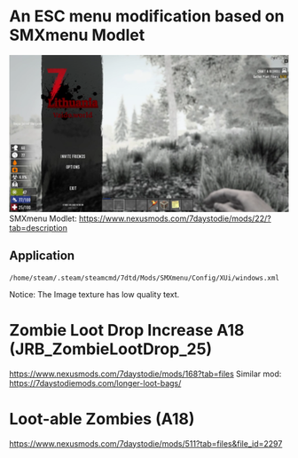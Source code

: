 # An ESC menu modification based on SMXmenu Modlet
![SMXmenu Modlet with external url texture fix for servers](image.png)
SMXmenu Modlet: https://www.nexusmods.com/7daystodie/mods/22/?tab=description

## Application
`/home/steam/.steam/steamcmd/7dtd/Mods/SMXmenu/Config/XUi/windows.xml`

Notice: The Image texture has low quality text.


# Zombie Loot Drop Increase A18 (JRB_ZombieLootDrop_25)
https://www.nexusmods.com/7daystodie/mods/168?tab=files
Similar mod: https://7daystodiemods.com/longer-loot-bags/


# Loot-able Zombies (A18)
https://www.nexusmods.com/7daystodie/mods/511?tab=files&file_id=2297
